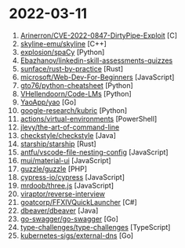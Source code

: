 # 2022-03-11

1. [Arinerron/CVE-2022-0847-DirtyPipe-Exploit](https://github.com/Arinerron/CVE-2022-0847-DirtyPipe-Exploit "A root exploit for CVE-2022-0847 (Dirty Pipe)") [C]
2. [skyline-emu/skyline](https://github.com/skyline-emu/skyline "Run Nintendo Switch homebrew & games on your Android device!") [C++]
3. [explosion/spaCy](https://github.com/explosion/spaCy "💫 Industrial-strength Natural Language Processing (NLP) in Python") [Python]
4. [Ebazhanov/linkedin-skill-assessments-quizzes](https://github.com/Ebazhanov/linkedin-skill-assessments-quizzes "Full reference of LinkedIn answers 2022 for skill assessments (aws-lambda, rest-api, javascript, react, git, html, jquery, mongodb, java, Go, python, machine-learning, power-point) linkedin excel test lösungen, linkedin machine learning test LinkedIn test questions and answers") 
5. [sunface/rust-by-practice](https://github.com/sunface/rust-by-practice "Practice Rust with challenging examples, exercises and projects to narrow the gap between beginner and skilled-dev.") [Rust]
6. [microsoft/Web-Dev-For-Beginners](https://github.com/microsoft/Web-Dev-For-Beginners "24 Lessons, 12 Weeks, Get Started as a Web Developer") [JavaScript]
7. [gto76/python-cheatsheet](https://github.com/gto76/python-cheatsheet "Comprehensive Python Cheatsheet") [Python]
8. [VHellendoorn/Code-LMs](https://github.com/VHellendoorn/Code-LMs "Guide to using pre-trained large language models of source code") [Python]
9. [YaoApp/yao](https://github.com/YaoApp/yao "Yao A low code engine to create web services and dashboard.") [Go]
10. [google-research/kubric](https://github.com/google-research/kubric "A data generation pipeline for creating semi-realistic synthetic multi-object videos with rich annotations such as instance segmentation masks, depth maps, and optical flow.") [Python]
11. [actions/virtual-environments](https://github.com/actions/virtual-environments "GitHub Actions virtual environments") [PowerShell]
12. [jlevy/the-art-of-command-line](https://github.com/jlevy/the-art-of-command-line "Master the command line, in one page") 
13. [checkstyle/checkstyle](https://github.com/checkstyle/checkstyle "Checkstyle is a development tool to help programmers write Java code that adheres to a coding standard. By default it supports the Google Java Style Guide and Sun Code Conventions, but is highly configurable. It can be invoked with an ANT task and a command line program.") [Java]
14. [starship/starship](https://github.com/starship/starship "☄🌌️ The minimal, blazing-fast, and infinitely customizable prompt for any shell!") [Rust]
15. [antfu/vscode-file-nesting-config](https://github.com/antfu/vscode-file-nesting-config "Config of File Nesting for VS Code") [JavaScript]
16. [mui/material-ui](https://github.com/mui/material-ui "MUI Core (formerly Material UI) is the React UI library you always wanted. Follow your own design system, or start with Material Design.") [JavaScript]
17. [guzzle/guzzle](https://github.com/guzzle/guzzle "Guzzle, an extensible PHP HTTP client") [PHP]
18. [cypress-io/cypress](https://github.com/cypress-io/cypress "Fast, easy and reliable testing for anything that runs in a browser.") [JavaScript]
19. [mrdoob/three.js](https://github.com/mrdoob/three.js "JavaScript 3D Library.") [JavaScript]
20. [viraptor/reverse-interview](https://github.com/viraptor/reverse-interview "Questions to ask the company during your interview") 
21. [goatcorp/FFXIVQuickLauncher](https://github.com/goatcorp/FFXIVQuickLauncher "Custom launcher for Final Fantasy XIV") [C#]
22. [dbeaver/dbeaver](https://github.com/dbeaver/dbeaver "Free universal database tool and SQL client") [Java]
23. [go-swagger/go-swagger](https://github.com/go-swagger/go-swagger "Swagger 2.0 implementation for go") [Go]
24. [type-challenges/type-challenges](https://github.com/type-challenges/type-challenges "Collection of TypeScript type challenges with online judge") [TypeScript]
25. [kubernetes-sigs/external-dns](https://github.com/kubernetes-sigs/external-dns "Configure external DNS servers (AWS Route53, Google CloudDNS and others) for Kubernetes Ingresses and Services") [Go]
